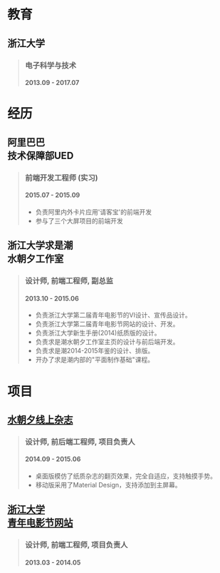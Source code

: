 # 教育

## 浙江大学
> ### 电子科学与技术
> #### 2013.09 - 2017.07

# 经历

## 阿里巴巴<br>技术保障部UED
> ### 前端开发工程师 (实习)
> #### 2015.07 - 2015.09
> - 负责阿里内外卡片应用'请客宝'的前端开发
> - 参与了三个大屏项目的前端开发

## 浙江大学求是潮<br>水朝夕工作室
> ### 设计师, 前端工程师, 副总监
> #### 2013.10 - 2015.06  
> - 负责浙江大学第二届青年电影节的VI设计、宣传品设计。  
> - 负责浙江大学第二届青年电影节网站的设计、开发。  
> - 负责浙江大学新生手册(2014)纸质版的设计。  
> - 负责求是潮水朝夕工作室主页的设计与前后端开发。  
> - 负责求是潮2014-2015年鉴的设计、排版。  
> - 开办了求是潮内部的"平面制作基础"课程。  

# 项目

## [水朝夕线上杂志](http://tide.myqsc.com)
> ### 设计师, 前后端工程师, 项目负责人
> #### 2014.09 - 2015.06
> - 桌面版模仿了纸质杂志的翻页效果，完全自适应，支持触摸手势。  
> - 移动版采用了Material Design，支持添加到主屏幕。  

## [浙江大学<br>青年电影节网站](http://site.myqsc.com/zjuff)
> ### 设计师, 前端工程师, 项目负责人
> #### 2013.03 - 2014.05